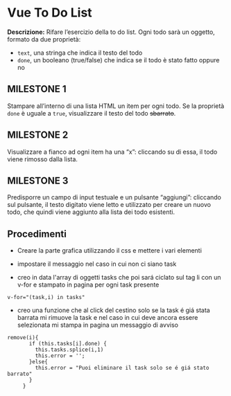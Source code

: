 **Vue To Do List**
===
**Descrizione:**
Rifare l’esercizio della to do list.
Ogni todo sarà un oggetto, formato da due proprietà:
- `text`, una stringa che indica il testo del todo
- `done`, un booleano (true/false) che indica se il todo è stato fatto oppure no  
## **MILESTONE 1**
Stampare all’interno di una lista HTML un item per ogni todo.
Se la proprietà `done` è uguale a `true`, visualizzare il testo del todo ~~sbarrato~~.  
## **MILESTONE 2**
Visualizzare a fianco ad ogni item ha una “x”: cliccando su di essa, il todo viene rimosso dalla lista.  
## **MILESTONE 3**
Predisporre un campo di input testuale e un pulsante “aggiungi”: cliccando sul pulsante, il testo digitato viene letto e utilizzato per creare un nuovo todo, che quindi viene aggiunto alla lista dei todo esistenti.

## Procedimenti  
 - Creare la parte grafica utilizzando il css e mettere i vari elementi

 - impostare il messaggio nel caso in cui non ci siano task 

 - creo in data l'array di oggetti tasks che poi sará ciclato sul tag li con un v-for e stampato in pagina per ogni task presente
 ```
 v-for="(task,i) in tasks"
 ```

 - creo una funzione che al click del cestino solo se la task é giá stata barrata mi rimuove la task e nel caso in cui deve ancora essere selezionata mi stampa in pagina un messaggio di avviso
 ```
 remove(i){
        if (this.tasks[i].done) {
          this.tasks.splice(i,1)
          this.error = '';
        }else{
          this.error = "Puoi eliminare il task solo se é giá stato barrato"
        }
      }
 ```